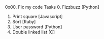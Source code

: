 0x00. Fix my code
Tasks
0. Fizzbuzz [Python]
1. Print square [Javascript]
2. Sort [Ruby]
3. User password [Python]
4. Double linked list [C]
